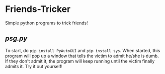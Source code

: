 # Friends-Tricker
Simple python programs to trick friends!

## **_psg.py_**

To start, do 
```pip install PyAutoGUI``` and ```pip install sys```.
When started, this program will pop up a window that tells the victim to admit he/she is dumb. If they don't admit it, the program will keep running until the victim finally admits it. Try it out yourself!
